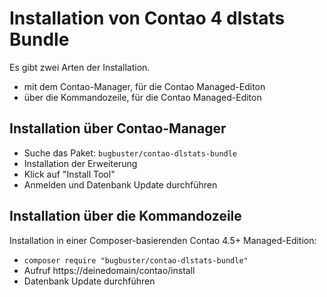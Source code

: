 # Installation von Contao 4 dlstats Bundle

Es gibt zwei Arten der Installation.

* mit dem Contao-Manager, für die Contao Managed-Editon
* über die Kommandozeile, für die Contao Managed-Editon


## Installation über Contao-Manager

* Suche das Paket: `bugbuster/contao-dlstats-bundle`
* Installation der Erweiterung
* Klick auf "Install Tool"
* Anmelden und Datenbank Update durchführen


## Installation über die Kommandozeile

Installation in einer Composer-basierenden Contao 4.5+ Managed-Edition:

* `composer require "bugbuster/contao-dlstats-bundle"`
* Aufruf https://deinedomain/contao/install
* Datenbank Update durchführen
